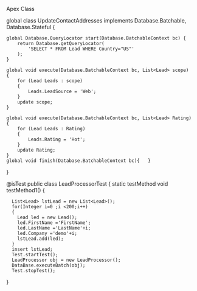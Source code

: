 Apex Class

global class UpdateContactAddresses implements Database.Batchable<sObject>, Database.Stateful {
    
    global Database.QueryLocator start(Database.BatchableContext bc) {
        return Database.getQueryLocator(
            'SELECT * FROM Lead WHERE Country="US"' 
        );
    }

    global void execute(Database.BatchableContext bc, List<Lead> scope)
    {
        for (Lead Leads : scope)
        {
            Leads.LeadSource = 'Web';
        }
        update scope;
    }   

    global void execute(Database.BatchableContext bc, List<Lead> Rating)
    {
        for (Lead Leads : Rating)
        {
            Leads.Rating = 'Hot';
        }
        update Rating;
    }   
    global void finish(Database.BatchableContext bc){   }
}


@isTest
public class LeadProcessorTest
{
  static testMethod void testMethod1()
  {
  
      List<Lead> lstLead = new List<Lead>();
      for(Integer i=0 ;i <200;i++)
      {
        Lead led = new Lead();
        led.FirstName ='FirstName';
        led.LastName ='LastName'+i;
        led.Company ='demo'+i;
        lstLead.add(led);
      }
      insert lstLead;
      Test.startTest();
      LeadProcessor obj = new LeadProcessor();
      DataBase.executeBatch(obj);
      Test.stopTest();
  }


